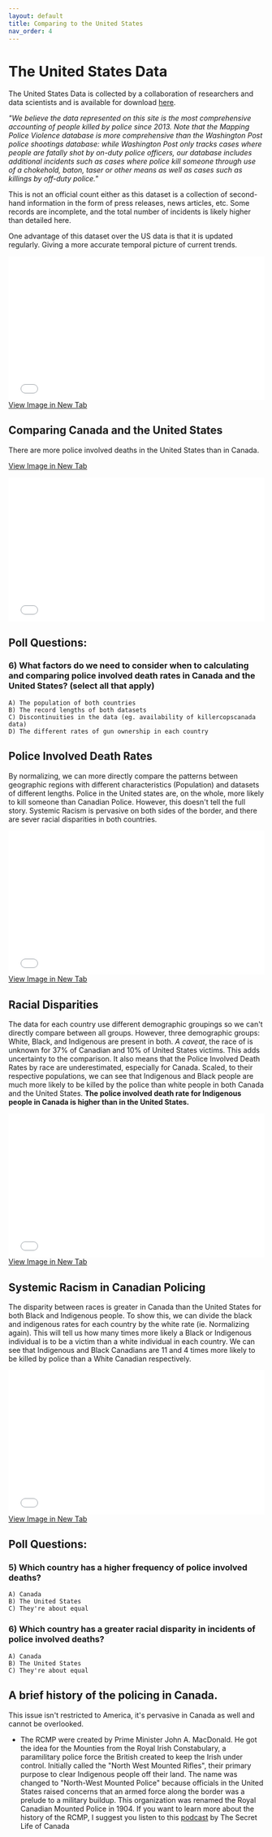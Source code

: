 ```yaml
---
layout: default
title: Comparing to the United States
nav_order: 4
---
```


# The United States Data
 
The United States Data is collected by a collaboration of researchers and data scientists and is available for download [here](https://mappingpoliceviolence.org/).

*"We believe the data represented on this site is the most comprehensive accounting of people killed by police since 2013. Note that the Mapping Police Violence database is more comprehensive than the Washington Post police shootings database: while Washington Post only tracks cases where people are fatally shot by on-duty police officers, our database includes additional incidents such as cases where police kill someone through use of a chokehold, baton, taser or other means as well as cases such as killings by off-duty police."*

This is not an official count either as this dataset is a collection of second-hand information in the form of press releases, news articles, etc. Some records are incomplete, and the total number of incidents is likely higher than detailed here.

One advantage of this dataset over the US data is that it is updated regularly.  Giving a more accurate temporal picture of current trends.


<div style="overflow: hidden;
  padding-top: 56.25%;
  position: relative">
  <iframe src="US_Data.png" title="Processes" scrolling="no" frameborder="0"
    style="border: 0;
   height: 100%;
   left: 0;
   position: absolute;
   top: 0;
   width: 100%;">
   <p>Your browser does not support iframes.</p>
 </iframe>
</div>
<a href="US_Data.png" target="_blank">View Image in New Tab</a>



## Comparing Canada and the United States  

There are more police involved deaths in the United States than in Canada.   

<a href="RawComparison.png" target="_blank">View Image in New Tab</a>

<div style="overflow: hidden;
  padding-top: 56.25%;
  position: relative">
  <iframe src="RawComparison.png" title="Processes" scrolling="no" frameborder="0"
    style="border: 0;
   height: 100%;
   left: 0;
   position: absolute;
   top: 0;
   width: 100%;">
   <p>Your browser does not support iframes.</p>
 </iframe>
</div>

## Poll Questions:

### 6) What factors do we need to consider when to calculating and comparing police involved death rates in Canada and the United States? (select all that apply)
    A) The population of both countries
    B) The record lengths of both datasets
    C) Discontinuities in the data (eg. availability of killercopscanada data)
    D) The different rates of gun ownership in each country
    


## Police Involved Death Rates

By normalizing, we can more directly compare the patterns between geographic regions with different characteristics (Population) and datasets of different lengths.  Police in the United states are, on the whole, more likely to kill someone than Canadian Police.  However, this doesn't tell the full story.  Systemic Racism is pervasive on both sides of the border, and there are sever racial disparities in both countries.

<div style="overflow: hidden;
  padding-top: 56.25%;
  position: relative">
  <iframe src="NormalizedComparison.png" title="Processes" scrolling="no" frameborder="0"
    style="border: 0;
   height: 100%;
   left: 0;
   position: absolute;
   top: 0;
   width: 100%;">
   <p>Your browser does not support iframes.</p>
 </iframe>
</div>
<a href="NormalizedComparison.png" target="_blank">View Image in New Tab</a>

## Racial Disparities

The data for each country use different demographic groupings so we can't directly compare between all groups.  However, three demographic groups: White, Black, and Indigenous are present in both.  *A caveat*, the race of is unknown for 37% of Canadian and 10% of United States victims.  This adds uncertainty to the comparison.  It also means that the Police Involved Death Rates by race are underestimated, especially for Canada.  Scaled, to their respective populations, we can see that Indigenous and Black people are much more likely to be killed by the police than white people in both Canada and the United States.  **The police involved death rate for Indigenous people in Canada is higher than in the United States.**



<div style="overflow: hidden;
  padding-top: 56.25%;
  position: relative">
  <iframe src="Racial_Comparison.png" title="Processes" scrolling="no" frameborder="0"
    style="border: 0;
   height: 100%;
   left: 0;
   position: absolute;
   top: 0;
   width: 100%;">
   <p>Your browser does not support iframes.</p>
 </iframe>
</div>
<a href="Racial_Comparison.png" target="_blank">View Image in New Tab</a>

## Systemic Racism in Canadian Policing

The disparity between races is greater in Canada than the United States for both Black and Indigenous people.  To show this, we can divide the black and indigenous rates for each country by the white rate (ie. Normalizing again).  This will tell us how many times more likely a Black or Indigenous individual is to be a victim than a white individual in each country.  We can see that Indigenous and Black Canadians are 11 and 4 times more likely to be killed by police than a White Canadian respectively.

<div style="overflow: hidden;
  padding-top: 56.25%;
  position: relative">
  <iframe src="Racial_Disparities.png" title="Processes" scrolling="no" frameborder="0"
    style="border: 0;
   height: 100%;
   left: 0;
   position: absolute;
   top: 0;
   width: 100%;">
   <p>Your browser does not support iframes.</p>
 </iframe>
</div>
<a href="Racial_Disparities.png" target="_blank">View Image in New Tab</a>


## Poll Questions:
### 5) Which country has a higher frequency of police involved deaths?
    A) Canada
    B) The United States
    C) They're about equal
    
### 6) Which country has a greater racial disparity in incidents of police involved deaths?
    A) Canada
    B) The United States
    C) They're about equal    

## A brief history of the policing in Canada.

This issue isn't restricted to America, it's pervasive in Canada as well and cannot be overlooked. 

* The RCMP were created by Prime Minister John A. MacDonald.  He got the idea for the Mounties from the Royal Irish Constabulary, a paramilitary police force the British created to keep the Irish under control.  Initially called the "North West Mounted Rifles", their primary purpose to clear Indigenous people off their land.  The name was changed to "North-West Mounted Police" because officials in the United States raised concerns that an armed force along the border was a prelude to a military buildup.  This organization was renamed the Royal Canadian Mounted Police in 1904.  If you want to learn more about the history of the RCMP, I suggest you listen to this [podcast](https://open.spotify.com/episode/1hiddm0ySVQUlJDBUtU0vj?si=jblh4sV5RMG7faychcMcQg) by The Secret Life of Canada
